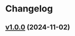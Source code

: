 # Changelog

## [v1.0.0](https://github.com/francisjgarcia/football-calendar/releases/v1.0.0) (2024-11-02)
